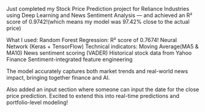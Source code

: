 Just completed my Stock Price Prediction project for Reliance Industries using Deep Learning and News Sentiment Analysis — and achieved an R² score of 0.9742!(which means my model was 97.42% close to the actual price)

What I used:
Random Forest Regression: R² score of 0.7674!
Neural Network (Keras + TensorFlow)
Technical indicators: Moving Average(MA5 & MA10)
News sentiment scoring (VADER)
Historical stock data from Yahoo Finance
Sentiment-integrated feature engineering

The model accurately captures both market trends and real-world news impact, bringing together finance and AI.

Also added an input section where someone can input the date for the close price prediction.
Excited to extend this into real-time predictions and portfolio-level modeling!
